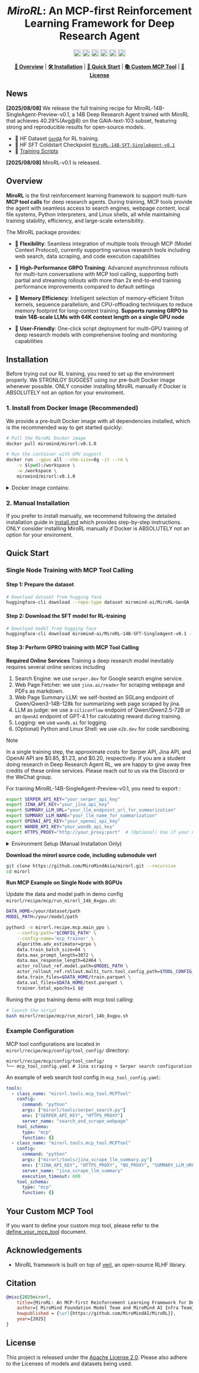 <h1 align="center">
<em>MiroRL</em>: An MCP-first Reinforcement Learning Framework for Deep Research Agent
</h1>

<p align="center">
<a href="https://huggingface.co/miromind-ai"><img src="https://img.shields.io/badge/-gery?style=social&label=%F0%9F%A4%97%20Huggingface" alt="HuggingFace" style="height: 20px;"></a>
<a href="https://x.com/miromind_ai"><img src="https://img.shields.io/badge/-grey?style=social&logo=x&label=MiroMindAI" alt="X" style="height: 20px;"></a>
<a href="https://www.xiaohongshu.com/user/profile/663098830000000003033edc"><img src="https://img.shields.io/badge/-grey?style=social&logo=red&label=RedNote" alt="小红书" style="height: 20px;"></a>
<a href="https://discord.gg/EprKHYcm"><img src="https://img.shields.io/badge/-grey?style=social&logo=discord&label=Discord" alt="Discord" style="height: 20px;"></a>
<a href="https://github.com/user-attachments/assets/214ab129-a880-4882-8ae3-2702c0ed850b"><img src="https://img.shields.io/badge/-grey?style=social&logo=wechat&label=WeChat" alt="WeChat" style="height: 20px;"></a>
<a href="https://miromind.ai"><img src="https://img.shields.io/badge/-grey?style=social&logo=google-chrome&label=miromind.ai" alt="miromind.ai" style="height: 20px;"></a>
</p>



<p align="center">
<a href="#overview"><b>📖 Overview</b></a> | <a href="#installation"><b>🛠️ Installation</b></a> | <a href="#quick-start"><b>🚀 Quick Start</b></a> | <a href="#your-custom-mcp-tool"><b>📚 Custom MCP Tool</b></a> | <a href="#license"><b>📄 License</b></a>
</p>


## News
<strong>[2025/08/08]</strong> We release the full training recipe for MiroRL-14B-SingleAgent-Preview-v0.1, a 14B Deep Research Agent trained with MiroRL that achieves 40.29%(Avg@8) on the GAIA-text-103 subset, featuring strong and reproducible results for open-source models. 
- 🤗 HF Dataset [`GenQA`](https://huggingface.co/datasets/miromind-ai/MiroRL-GenQA) for RL training.
- 🤗 HF SFT Coldstart Checkpoint [`MiroRL-14B-SFT-SingleAgent-v0.1`](https://huggingface.co/miromind-ai/MiroRL-14B-SFT-SingleAgent-v0.1)
- 📄 [Training Scripts](https://github.com/MiroMindAI/MiroRL/blob/main/mirorl/recipe/mcp/run_mirorl_14b_8xgpu.sh)

<strong>[2025/08/08]</strong> MiroRL-v0.1 is released.

## Overview

**MiroRL** is the first reinforcement learning framework to support multi-turn **MCP tool calls** for deep research agents. 
During training, MCP tools provide the agent with seamless access to search engines, webpage content, local file systems, Python interpreters, and Linux shells, all while maintaining training stability, efficiency, and large-scale extensibility.

The MiroRL package provides:

- 🔧 **Flexibility**: Seamless integration of multiple tools through MCP (Model Context Protocol), currently supporting various research tools including web search, data scraping, and code execution capabilities

- 🚀 **High-Performance GRPO Training**: Advanced asynchronous rollouts for multi-turn conversations with MCP tool calling, supporting both partial and streaming rollouts with more than 2x end-to-end training performance improvements compared to default settings

- 💾 **Memory Efficiency**: Intelligent selection of memory-efficient Triton kernels, sequence parallelism, and CPU-offloading techniques to reduce memory footprint for long-context training. **Supports running GRPO to train 14B-scale LLMs with 64K context length on a single GPU node**

- 🎯 **User-Friendly**: One-click script deployment for multi-GPU training of deep research models with comprehensive tooling and monitoring capabilities

## Installation
Before trying out our RL training, you need to set up the environment properly. We STRONLGY SUGGEST using our pre-built Docker image whenever possible. ONLY consider installing MiroRL manually if Docker is ABSOLUTELY not an option for your enviroment.

### 1. Install from Docker Image (Recommended)

We provide a pre-built Docker image with all dependencies installed, which is the recommended way to get started quickly:

```bash
# Pull the MiroRL Docker image
docker pull miromind/mirorl:v0.1.0

# Run the container with GPU support
docker run --gpus all --shm-size=8g -it --rm \
    -v $(pwd):/workspace \
    -w /workspace \
    miromind/mirorl:v0.1.0
```

<details>
<summary>Docker image contains:</summary>

- verl 0.4 framework
- CUDA 12.4 support
- cuDNN 9.8
- PyTorch 2.6.0
- FlashAttention 2.7.4.post1
- Node.js 24.2.0 for MCP support
- All required Python dependencies
</details>

### 2. Manual Installation

If you prefer to install manually, we recommend following the detailed installation guide in [install.md](docs/install.md) which provides step-by-step instructions. ONLY consider installing MiroRL manually if Docker is ABSOLUTELY not an option for your enviroment.

## Quick Start

### Single Node Training with MCP Tool Calling

#### Step 1: Prepare the dataset

```bash
# Download dataset from hugging face
huggingface-cli download --repo-type dataset miromind-ai/MiroRL-GenQA --local-dir data/
```

#### Step 2: Download the SFT model for RL-training

```bash
# Download model from hugging face
huggingface-cli download miromind-ai/MiroRL-14B-SFT-SingleAgent-v0.1 --local-dir models/
```

#### Step 3: Perform GPRO training with MCP Tool Calling

**Required Online Services**
Training a deep research model inevitably requires several online sevices including
1. Search Engine: we use `serper.dev` for Google search engine service.
2. Web Page Fetcher: we use `jina.ai/reader` for scraping webpage and PDFs as markdown.
3. Web Page Summary LLM: we self-hosted an SGLang endpoint of Qwen/Qwen3-14B-128k for summarizing web page scraped by jina.
4. LLM as judge: we use a `siliconflow` endpoint of Qwen/Qwen2.5-72B or an `OpenAI` endpoint of GPT-4.1 for calculating reward during training.
5. Logging: we use `wandb.ai` for logging.
6. (Optional) Python and Linux Shell: we use `e2b.dev` for code sandboxing.

> [!NOTE]
> In a single training step, the approximate costs for Serper API, Jina API, and OpenAI API are $0.85, $1.23, and $0.20, respectively. If you are a student doing research in Deep Research Agent RL, we are happy to give away free credits of these online services. Please reach out to us via the Discord or the WeChat group.

For training MiroRL-14B-SingleAgent-Preview-v0.1, you need to export :

```bash
export SERPER_API_KEY="your_serper_api_key"
export JINA_API_KEY="your_jina_api_key"
export SUMMARY_LLM_URL="your_llm_endpoint_url_for_summarization"
export SUMMARY_LLM_NAME="your_llm_name_for_summarization"
export OPENAI_API_KEY="your_openai_api_key"
export WANDB_API_KEY="your_wandb_api_key"
export HTTPS_PROXY="http://your_proxy:port"  # (Optional) Use if your network could not directly connect to serper.dev and jina.ai, e.g. an air-gapped cluster
```

<details>
<summary>Environment Setup (Manual Installation Only)</summary>

```bash
# If using manual installation, activate your environment
conda activate /your/mirorl/env
```
</details>

**Download the mirorl source code, including submodule verl**
```bash
git clone https://github.com/MiroMindAsia/mirorl.git --recursive
cd mirorl
```

**Run MCP Example on Single Node with 8GPUs**

Update the data and model path in demo config `mirorl/recipe/mcp/run_mirorl_14b_8xgpu.sh`:

```bash
DATA_HOME=/your/dataset/path
MODEL_PATH=/your/model/path

python3 -m mirorl.recipe.mcp.main_ppo \
    --config-path="$CONFIG_PATH" \
    --config-name='mcp_trainer' \
    algorithm.adv_estimator=grpo \
    data.train_batch_size=64 \
    data.max_prompt_length=3072 \
    data.max_response_length=62464 \
    actor_rollout_ref.model.path=$MODEL_PATH \
    actor_rollout_ref.rollout.multi_turn.tool_config_path=$TOOL_CONFIG_PATH \
    data.train_files=$DATA_HOME/train.parquet \
    data.val_files=$DATA_HOME/test.parquet \
    trainer.total_epochs=1 $@
```

Runing the grpo training demo with mcp tool calling:

```bash
# launch the script
bash mirorl/recipe/mcp/run_mirorl_14b_8xgpu.sh
```

### Example Configuration

MCP tool configurations are located in `mirorl/recipe/mcp/config/tool_config/` directory:

```
mirorl/recipe/mcp/config/tool_config/
└── mcp_tool_config.yaml # Jina scraping + Serper search configuration
```

An example of web search tool config in `mcp_tool_config.yaml`:

```yaml
tools:
  - class_name: "mirorl.tools.mcp_tool.MCPTool"
    config:
      command: "python"
      args: ["mirorl/tools/serper_search.py"]
      env: ["SERPER_API_KEY", "HTTPS_PROXY"]
      server_name: "search_and_scrape_webpage"
    tool_schema:
      type: "mcp"
      function: {}
  - class_name: "mirorl.tools.mcp_tool.MCPTool"
    config:
      command: "python"
      args: ["mirorl/tools/jina_scrape_llm_summary.py"]
      env: ["JINA_API_KEY", "HTTPS_PROXY", "NO_PROXY", "SUMMARY_LLM_URL", "SUMMARY_LLM_NAME"]
      server_name: "jina_scrape_llm_summary"
      execution_timeout: 600
    tool_schema:
      type: "mcp"
      function: {}
```

## Your Custom MCP Tool

If you want to define your custom mcp tool, please refer to the [define_your_mcp_tool](docs/custom_mcp_tool.md) document.

## Acknowledgements

- MiroRL framework is built on top of [verl](https://github.com/volcengine/verl), an open-source RLHF library.


## Citation

```bibtex
@misc{2025mirorl,
    title={MiroRL: An MCP-first Reinforcement Learning Framework for Deep Research Agent},
    author={ MiroMind Foundation Model Team and MiroMind AI Infra Team},
    howpublished = {\url{https://github.com/MiroMindAI/MiroRL}},
    year={2025}
}
```


## License

This project is released under the [Apache License 2.0](LICENSE). Please also adhere to the Licenses of models and datasets being used.

